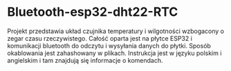 # Bluetooth-esp32-dht22-RTC

Projekt przedstawia układ czujnika temperatury i wilgotności wzbogacony o zegar czasu rzeczywistego. Całość oparta jest na płytce ESP32 i komunikacji bluetooth do
odczytu i wysyłania danych do płytki.
Sposób okablowania jest zahashowany w plikach.
Instrukcja jest w języku polskim i angielskim i tam znajdują się informacje o komendach.
